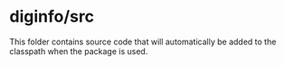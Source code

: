 # diginfo/src

This folder contains source code that will automatically be added to the classpath when
the package is used.
